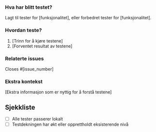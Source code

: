 <!--
  Test (test) Merge Request-mal
  Formål: For å legge til eller forbedre tester i prosjektet.
  Skriv tittel på formatet: test(scope): [Kort tittel]
-->

### Hva har blitt testet?
<!-- Beskriv hvilke deler av systemet som har blitt testet, og hvorfor. -->
Lagt til tester for [funksjonalitet], eller forbedret tester for [funksjonalitet].

### Hvordan teste?
<!-- Forklar hvordan man kan kjøre de nye eller forbedrede testene. -->
1. [Trinn for å kjøre testene]
2. [Forventet resultat av testene]

### Relaterte issues
<!-- Lukk relevante issues ved å referere til dem med `Closes #issue_number`. -->
Closes #[issue_number]

### Ekstra kontekst
<!-- Valgfritt: Legg til eventuell ekstra informasjon, som skjermbilder, diagrammer eller lenker til relevante dokumenter. -->
[Ekstra informasjon som er nyttig for å forstå testene]

## Sjekkliste
- [ ] Alle tester passerer lokalt
- [ ] Testdekningen har økt eller opprettholdt eksisterende nivå